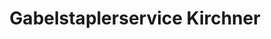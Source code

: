---
title: "Gabelstaplerservice Kirchner"
url: /altdorf/gabelstaplerservice-kirchner/
shop: Autowerkstatt
---